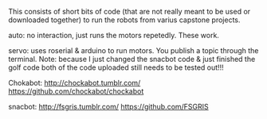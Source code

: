 This consists of short bits of code (that are not really meant to be used or downloaded together) to run the robots from varius capstone projects.

auto: no interaction, just runs the motors repetedly. These work. 

servo: uses roserial & arduino to run motors. You publish a topic through the terminal. Note: because I just changed the snacbot code & just finished the golf code both of the code uploaded still needs to be tested out!!!

Chokabot: 
http://chockabot.tumblr.com/
https://github.com/chockabot/chockabot

snacbot:
http://fsgris.tumblr.com/
https://github.com/FSGRIS



